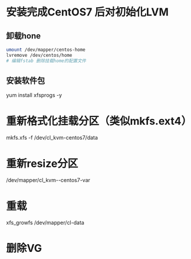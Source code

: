 # 安装完成CentOS7 后对初始化LVM

## 卸载hone

```bash
umount /dev/mapper/centos-home
lvremove /dev/centos/home
# 编辑fstab 删除挂载home的配置文件
```

## 安装软件包
yum install xfsprogs -y 

# 重新格式化挂载分区（类似mkfs.ext4）
mkfs.xfs -f /dev/cl_kvm-centos7/data

# 重新resize分区
/dev/mapper/cl_kvm--centos7-var
 
# 重载
xfs_growfs /dev/mapper/cl-data

# 删除VG



